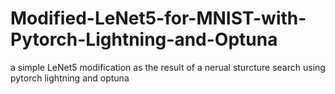 # Modified-LeNet5-for-MNIST-with-Pytorch-Lightning-and-Optuna
a simple LeNet5 modification as the result of a nerual sturcture search using pytorch lightning and optuna
